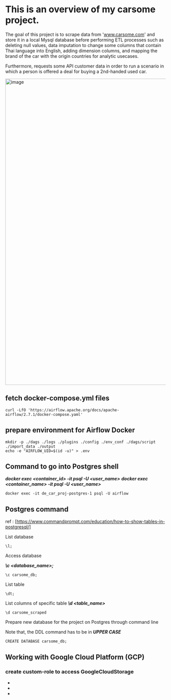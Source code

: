# This is an overview of my carsome project.
The goal of this project is to scrape data from 'www.carsome.com' and store it in a local Mysql database 
before performing ETL processes such as deleting null values, data imputation to change some columns that contain Thai language into English, 
adding dimension columns, and mapping the brand of the car with the origin countries for analytic usecases.

Furthermore, requests some  API customer data in order to run a scenario in which a person is offered a deal for buying a 2nd-handed used car.


<img width="959" alt="image" src="https://github.com/phakawatfong/carSome_Project/assets/105853659/3b4c4536-03f7-4c8e-acaa-24db0703f685">



## fetch docker-compose.yml files

```
curl -LfO 'https://airflow.apache.org/docs/apache-airflow/2.7.1/docker-compose.yaml'
```

## prepare environment for Airflow Docker


```
mkdir -p ./dags ./logs ./plugins ./config ./env_conf ./dags/script ./import_data ./output
echo -e "AIRFLOW_UID=$(id -u)" > .env
```


## Command to go into Postgres shell

***docker exec <container_id> -it psql -U <user_name>***
***docker exec <container_name> -it psql -U <user_name>***

```
docker exec -it de_car_proj-postgres-1 psql -U airflow
```


## Postgres command
ref : [https://www.commandprompt.com/education/how-to-show-tables-in-postgresql/]

List database

```
\l;
```

Access database

***\c <database_name>;***
```
\c carsome_db;
```

List table

```
\dt;
```

List columns of specific table
***\d <table_name>***

```
\d carsome_scraped
```

Prepare new database for the project on Postgres through command line

Note that, the DDL command has to be in ***UPPER CASE***

```
CREATE DATABASE carsome_db;
```



## Working with Google Cloud Platform (GCP)


### create custom-role to access GoogleCloudStorage
- 
- 
- 
